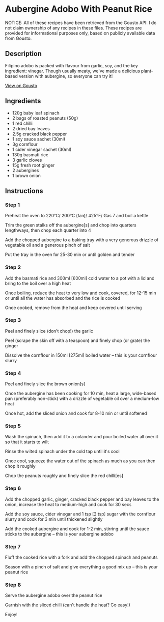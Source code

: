 # Aubergine Adobo With Peanut Rice

NOTICE: All of these recipes have been retrieved from the Gousto API. I do not claim ownership of any recipes in these files. These recipes are provided for informational purposes only, based on publicly available data from Gousto.

## Description

Filipino adobo is packed with flavour from garlic, soy, and the key ingredient: vinegar. Though usually meaty, we've made a delicious plant-based version with aubergine, so everyone can try it!

[View on Gousto](https://www.gousto.co.uk/recipes/cookbook/aubergine-adobo-with-peanut-rice)

## Ingredients

- 120g baby leaf spinach
- 2 bags of roasted peanuts (50g)
- 1 red chilli
- 2 dried bay leaves
- 2.5g cracked black pepper
- 1 soy sauce sachet (30ml)
- 3g cornflour
- 1 cider vinegar sachet (30ml)
- 130g basmati rice
- 3 garlic cloves
- 15g fresh root ginger
- 2 aubergines
- 1 brown onion

## Instructions


### Step 1

Preheat the oven to 220°C/ 200°C (fan)/ 425°F/ Gas 7 and boil a kettle

Trim the green stalks off the aubergine<span class="text-danger">[s]</span> and chop into quarters lengthways, then chop each quarter into 4

Add the chopped aubergine to a baking tray with a very generous drizzle of vegetable oil and a generous pinch of salt

Put the tray in the oven for 25-30 min or until golden and tender


### Step 2

Add the basmati rice and 300ml<span class="text-danger"> [600ml]</span> cold water to a pot with a lid and bring to the boil over a high heat

Once boiling, reduce the heat to very low and cook, covered, for 12-15 min or until all the water has absorbed and the rice is cooked

Once cooked, remove from the heat and keep covered until serving


### Step 3

Peel and finely slice (don't chop!) the garlic

Peel (scrape the skin off with a teaspoon) and finely chop (or grate) the ginger

Dissolve the cornflour in 150ml <span class="text-danger">[275ml]</span> boiled water – this is your cornflour slurry


### Step 4

Peel and finely slice the brown onion<span class="text-danger">[s]</span>

Once the aubergine has been cooking for 10 min, heat a large, wide-based pan (preferably non-stick) with a drizzle of vegetable oil over a medium-low heat

Once hot, add the sliced onion and cook for 8-10 min or until softened


### Step 5

Wash the spinach, then add it to a colander and pour boiled water all over it so that it starts to wilt

Rinse the wilted spinach under the cold tap until it's cool

Once cool, squeeze the water out of the spinach as much as you can then chop it roughly

Chop the peanuts roughly and finely slice the red chilli<span class="text-danger">[es]</span>


### Step 6

Add the chopped garlic, ginger, cracked black pepper and bay leaves to the onion, increase the heat to medium-high and cook for 30 secs

Add the soy sauce, cider vinegar and 1 tsp <span class="text-danger">[2 tsp]</span> sugar with the cornflour slurry and cook for 3 min until thickened slightly

Add the cooked aubergine and cook for 1-2 min, stirring until the sauce sticks to the aubergine – this is your aubergine adobo


### Step 7

Fluff the cooked rice with a fork and add the chopped spinach and peanuts

Season with a pinch of salt and give everything a good mix up – this is your peanut rice

### Step 8

Serve the aubergine adobo over the peanut rice

Garnish with the sliced chilli (can't handle the heat? Go easy!)

Enjoy!

